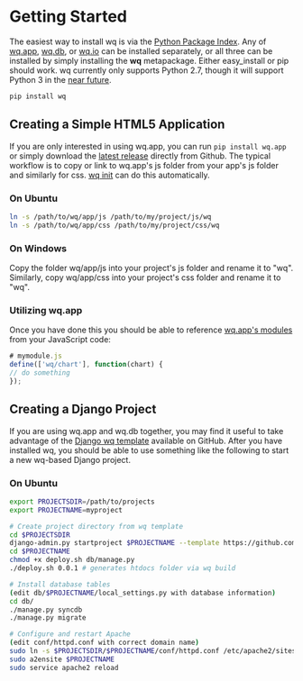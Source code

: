 Getting Started
===============

The easiest way to install wq is via the [Python Package Index].  Any of [wq.app], [wq.db], or [wq.io] can be installed separately, or all three can be installed by simply installing the **wq** metapackage.  Either easy_install or pip should work.  wq currently only supports Python 2.7, though it will support Python 3 in the [near future].

```bash
pip install wq
```

## Creating a Simple HTML5 Application

If you are only interested in using wq.app, you can run `pip install wq.app` or simply download the [latest release] directly from Github.  The typical workflow is to copy or link to wq.app's js folder from your app's js folder and similarly for css.  [wq init] can do this automatically.

### On Ubuntu
```bash
ln -s /path/to/wq/app/js /path/to/my/project/js/wq
ln -s /path/to/wq/app/css /path/to/my/project/css/wq
```
### On Windows
Copy the folder wq/app/js into your project's js folder and rename it to "wq".  Similarly, copy wq/app/css into your project's css folder and rename it to "wq".

### Utilizing wq.app
Once you have done this you should be able to reference [wq.app's modules] from your JavaScript code:
```javascript
# mymodule.js
define(['wq/chart'], function(chart) {
// do something
});
```

## Creating a Django Project

If you are using wq.app and wq.db together, you may find it useful to take advantage of the [Django wq template] available on GitHub.  After you have installed wq, you should be able to use something like the following to start a new wq-based Django project.

### On Ubuntu
```bash
export PROJECTSDIR=/path/to/projects
export PROJECTNAME=myproject

# Create project directory from wq template
cd $PROJECTSDIR
django-admin.py startproject $PROJECTNAME --template https://github.com/wq/django-wq-template/archive/master.zip --extension py,json,conf,html,sh
cd $PROJECTNAME
chmod +x deploy.sh db/manage.py
./deploy.sh 0.0.1 # generates htdocs folder via wq build

# Install database tables
(edit db/$PROJECTNAME/local_settings.py with database information)
cd db/
./manage.py syncdb
./manage.py migrate

# Configure and restart Apache
(edit conf/httpd.conf with correct domain name)
sudo ln -s $PROJECTSDIR/$PROJECTNAME/conf/httpd.conf /etc/apache2/sites-available/$PROJECTNAME
sudo a2ensite $PROJECTNAME
sudo service apache2 reload
```
[Python Package Index]: https://pypi.python.org/pypi/wq
[wq.app]: http://wq.io/wq.app
[wq.db]: http://wq.io/wq.db
[wq.io]: http://wq.io/wq.io
[latest release]: https://github.com/wq/wq.app/releases
[wq.app's modules]: http://wq.io/docs/app
[Django wq template]: https://github.com/wq/django-wq-template
[wq init]: http://wq.io/docs/build
[wq build]: http://wq.io/docs/build
[near future]: https://github.com/wq/wq.db/issues/2